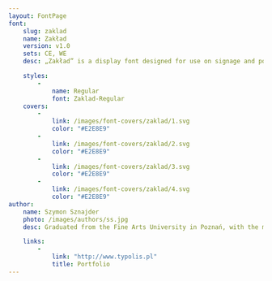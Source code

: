```yaml
---
layout: FontPage
font:
    slug: zaklad
    name: Zakład
    version: v1.0
    sets: CE, WE
    desc: „Zakład” is a display font designed for use on signage and posters. Font’s massive and sturdy construction was inspired the blocky geometrical letters from the Warsaw’s craftsmen shops. Its form is characteristic and noticeable.

    styles:
        -
            name: Regular
            font: Zaklad-Regular
    covers:
        -
            link: /images/font-covers/zaklad/1.svg
            color: "#E2E8E9"
        -
            link: /images/font-covers/zaklad/2.svg
            color: "#E2E8E9"
        -
            link: /images/font-covers/zaklad/3.svg
            color: "#E2E8E9"
        -
            link: /images/font-covers/zaklad/4.svg
            color: "#E2E8E9"
author:
    name: Szymon Sznajder
    photo: /images/authors/ss.jpg
    desc: Graduated from the Fine Arts University in Poznań, with the masters degree in type design. Received multiple awards and citations. His work was included in the Graduation Projects Review. Recipient of the Maria Dokowicz scholarship. Currently he is works both on commercial projects, as well as a lecturer on Fine Arts University in Poznań.

    links:
        -
            link: "http://www.typolis.pl"
            title: Portfolio
---
```

